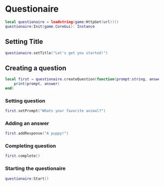 # Questionaire
```lua
local questionaire = loadstring(game:HttpGet(url))()
questionaire:Init(game.CoreGui): Instance

```

## Setting Title
```lua
questionaire.setTitle("Let's get you started!")
```
## Creating a question
```lua
local first = questionaire.createQuestion(function(prompt:string, answer:string)
    print(prompt, answer)
end)
```
### Setting question
```lua
first.setPrompt("Whats your favorite animal?")
```
### Adding an answer
```lua
first.addResponse("A puppy!")
```
### Completing question
```lua
first.complete()
```
### Starting the questionaire
```lua
questionaire:Start()
```
